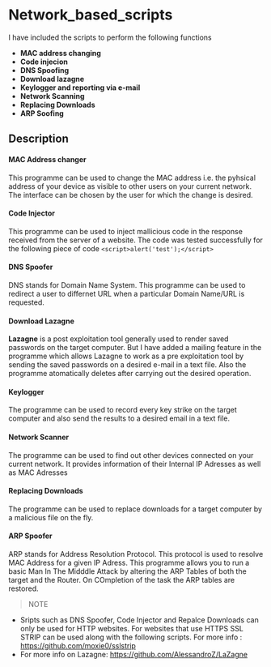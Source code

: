 # Network_based_scripts
I have included the scripts to perform the following functions
* **MAC address changing**
* **Code injecion**
* **DNS Spoofing**
* **Download lazagne**
* **Keylogger and reporting via e-mail**
* **Network Scanning** 
* **Replacing Downloads** 
* **ARP Soofing**
## Description
#### MAC Address changer
This programme can be used to change the MAC address i.e. the pyhsical address of your device as visible to other users on your current network. The interface can be chosen by the user for which the change is desired.
#### Code Injector
This programme can be used to inject mallicious code in the response received from the server of a website. The code was tested successfully for the following piece of code `<script>alert('test');</script>`
#### DNS Spoofer
DNS stands for Domain Name System. This programme can be used to redirect a user to differnet URL when a particular Domain Name/URL is requested.
#### Download Lazagne
**Lazagne** is a post exploitation tool generally used to render saved passwords on the target computer. But I have added a mailing feature in the programme which allows Lazagne to work as a pre exploitation tool by sending the saved passwords on a desired e-mail in a text file. Also the programme atomatically deletes after carrying out the desired operation.
#### Keylogger
The programme can be used to record every key strike on the target computer and also send the results to a desired email in a text file.
#### Network Scanner
The programme can be used to  find out other devices connected on your current network. It provides information of their Internal IP Adresses as well as MAC Adresses
#### Replacing Downloads
The programme can be used to replace downloads for a target computer by a malicious file on the fly.
#### ARP Spoofer
ARP stands for Address Resolution Protocol. This protocol is used to resolve MAC Address for a given IP Adress. This programme allows you to run a basic Man In The Midddle Attack by altering the ARP Tables of both the target and the Router. On COmpletion of the task the ARP tables are restored.



>NOTE
* Sripts such as DNS Spoofer, Code Injector and Repalce Downloads can only be used for HTTP websites. For websites that use HTTPS SSL STRIP can be used along with the following scripts. For more info : https://github.com/moxie0/sslstrip
* For more info on Lazagne: https://github.com/AlessandroZ/LaZagne
